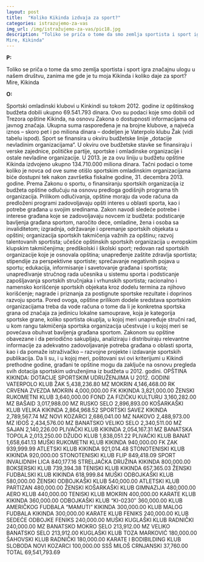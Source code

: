```yaml
---
layout: post
title:  "Koliko Kikinda izdvaja za sport?"
categories: istrazujemo-za-vas
img_url: /img/istražujemo-za-vas/pic18.jpg
description: "Toliko se priča o tome da smo zemlja sportista i sport igra značajnu ulogu u našem društvu, zanima me gde je tu moja Kikinda i koliko daje za sport?
Mirе, Kikinda"
---
```


**P:**

Toliko se priča o tome da smo zemlja sportista i sport igra značajnu ulogu u našem društvu, zanima me gde je tu moja Kikinda i koliko daje za sport?
Mirе, Kikinda

**O:**

Sportski omladinski klubovi u Kinkindi su tokom 2012. godine iz opštinskog budžeta dobili ukupno 69.541.793 dinara. Ovo su podaci koje smo dobili od Trezora opštine Kikinda, na osnovu Zakona o dostupnosti informacijama od javnog značaja. Ukupna suma raspoređena je na brojne klubove, a najveća iznos – skoro pet i po miliona dinara – dodeljen je Vaterpolo klubu Žak (vidi tabelu ispod).
Sport se finansira u okviru budžetske linije „dotacije nevladinim organizacijama“. U okviru ove budžetske stavke se finansiraju i verske zajednice, političke partije, sportske i omladinske organizacije i ostale nevladine organizacije. U 2013. je za ovu liniju u budžetu opštine Kikinda izdvojeno ukupno 134.710.000 miliona dinara. Tačni podaci o tome koliko je novca od ove sume otišlo sportskim omladinskim organizacijama biće dostupni tek nakon završetka fiskalne godine, 31. decembra 2013. godine.
Prema Zakonu o sportu, o finansiranju sportskih organizacija iz budžeta opštine odlučuju na osnovu predloga godišnjih programa tih organizacija. Prilikom odlučivanja, opštine moraju da vode računa da predloženi programi zadovoljavaju opšti interes u oblasti sporta, kao i potrebe građana u svojim sredinama. Zakon navodi sledeće potrebe i interese građana koje se zadovoljavaju novcem iz budžeta: podsticanje bavljenja građana sportom, naročito dece, omladine, žena i osoba sa invaliditetom; izgradnja, održavanje i opremanje sportskih objekata u opštini; organizacija sportskih takmičenja važnih za opštinu; razvoj talentovanih sportista; učešće opštinskih sportskih organizacija u evropskim klupskim takmičenjima; predškolski i školski sport; redovan rad sportskih organizacije koje je osnovala opština; unapređenje zaštite zdravlja sportista; stipendije za perspektivne sportiste; sprečavanje negativnih pojava u sportu; edukacija, informisanje i savetovanje građana i sportista; unapređivanje stručnog rada učesnika u sistemu sporta i podsticanje zapošljavanja sportskih stručnjaka i vrhunskih sportista; racionalno i namensko korišćenje sportskih objekata kroz dodelu termina za njihovo korišćenje; nagrade i priznanja za postignute sportske rezultate i doprinos razvoju sporta.
Pored ovoga, opštine prilikom dodele sredstava sportskim organizacijama treba da vode računa o tome da li je konkretna sportska grana od značaja za jedinicu lokalne samouprave, koja je kategorija sportske grane, koliko sportista okuplja, u kojoj meri unapređuje stručni rad, u kom rangu takmičenja
sportska organizacija učestvuje i u kojoj meri se povećava obuhvat bavljenja građana sportom.
Zakonom su opštine obavezane i da periodično sakupljaju, analiziraju i distribuiraju relevantne informacije za adekvatno zadovoljavanje potreba građana o oblasti sporta, kao i da pomaže istraživačko – razvojne projekte i izdavanje sportskih publikacija.
Da li su, i u kojoj meri, poštovani svi ovi kriterijumi u Kikindi prethodne godine, građani te opštine mogu da zaključe na osnovu pregleda svih dotacija sportskim udruženjima iz budžeta u 2012. godini.
OPŠTINA KIKINDA: DOTACIJE SPORTSKIM UDRUŽENJIMA U 2012. GODINI
VATERPOLO KLUB ŽAK	5,438,236.80
MZ MOKRIN	4,146,468.00
RK CRVENA ZVEZDA MOKRIN	4,000,000.00
FK KIKINDA	3,821,000.00
ŽENSKI RUKOMETNI KLUB	3,640,000.00
FOND ZA FIZIČKU KULTURU	3,160,282.00
MZ BAŠAID	3,017,988.00
MZ RUSKO SELO	2,896,893.00
KOŠARKAŠKI KLUB VELIKA KIKINDA	2,864,968.52
SPORTSKI SAVEZ KIKINDA	2,789,567.74
MZ NOVI KOZARCI	2,686,041.00
MZ NAKOVO	2,488,973.00
MZ IĐOŠ	2,434,576.00
MZ BANATSKO VELIKO SELO	2,340,511.00
MZ SAJAN	2,140,226.00
PLIVAČKI KLUB KIKINDA	2,054,167.31
MZ BANATSKA TOPOLA	2,013,250.00
DŽUDO KLUB	1,838,051.22
PLIVAČKI KLUB BANAT	1,658,641.13
MUŠKI RUKOMETNI KLUB KIKINDA	940,000.00
FK ZAK	939,999.99
ATLETSKI KLUB KIKINDA	921,014.48
STONOTENISKI KLUB KIKINDA	920,000.00
STONOTENISKI KLUB FLIP	849,418.09
SPORT INVALIDNIH LICA	840,177.16
STRELJAČKA DRUŽINA KIKINDA	800,000.00
BOKSERSKI KLUB	739,394.38
TENISKI KLUB KIKINDA	657,365.03
ŽENSKI FUDBALSKI KLUB KIKINDA	618,999.84
MUŠKI ODBOJKAŠKI KLUB	580,000.00
ŽENSKI ODBOJKAŠKI KLUB	540,000.00
ATLETSKI KLUB PARTIZAN	480,000.00
ŽENSKI KOŠARKAŠKI KLUB GIMNAZIJA	480,000.00
AERO KLUB	440,000.00
TENISKI KLUB MOKRIN	400,000.00
KARATE KLUB KIKINDA	360,000.00
ODBOJKAŠKI KLUB “KI-0230″	360,000.00
KLUB AMERIČKOG FUDBALA “MAMUTI” KIKINDA	300,000.00
KLUB MALOG FUDBALA KIKINDA	300,000.00
KARATE KLUB FENIKS	240,000.00
KLUB SEDEĆE ODBOJKE FENIKS	240,000.00
MUŠKI KUGLAŠKI KLUB RADNIČKI	240,000.00
MZ BANATSKO MOKRO SELO	213,912.00
MZ VELIKO BANATSKO SELO	213,912.00
KUGLAŠKI KLUB TOZA MARKOVIĆ	180,000.00
ŠAHOVSKI KLUB RADNIČKI	180,000.00
KARATE I BODIBILDING KLUB SLOBODA NOVI KOZARCI	100,000.00
SSŠ MILOŠ CRNJANSKI	37,760.00
TOTAL	69,541,793.69